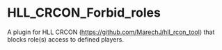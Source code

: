 # HLL_CRCON_Forbid_roles
A plugin for HLL CRCON (https://github.com/MarechJ/hll_rcon_tool) that blocks role(s) access to defined players.
